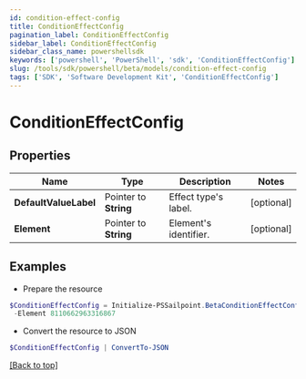 ```yaml
---
id: condition-effect-config
title: ConditionEffectConfig
pagination_label: ConditionEffectConfig
sidebar_label: ConditionEffectConfig
sidebar_class_name: powershellsdk
keywords: ['powershell', 'PowerShell', 'sdk', 'ConditionEffectConfig'] 
slug: /tools/sdk/powershell/beta/models/condition-effect-config
tags: ['SDK', 'Software Development Kit', 'ConditionEffectConfig']
---
```



# ConditionEffectConfig

## Properties

Name | Type | Description | Notes
------------ | ------------- | ------------- | -------------
**DefaultValueLabel** |  Pointer to **String** | Effect type's label. | [optional] 
**Element** |  Pointer to **String** | Element's identifier. | [optional] 

## Examples

- Prepare the resource
```powershell
$ConditionEffectConfig = Initialize-PSSailpoint.BetaConditionEffectConfig  -DefaultValueLabel Access to Remove `
 -Element 8110662963316867
```

- Convert the resource to JSON
```powershell
$ConditionEffectConfig | ConvertTo-JSON
```


[[Back to top]](#) 

